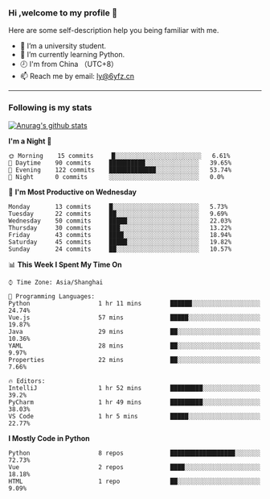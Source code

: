 ### Hi ,welcome to my profile 👋
Here are some self-description help you being familiar with me.
<!--
**liuyunfz/liuyunfz** is a ✨ _special_ ✨ repository because its `README.md` (this file) appears on your GitHub profile.
- 👯 I’m looking to collaborate on ...
- 🤔 I’m looking for help with ...
Here are some ideas to get you started:
-->
- 🏫 I’m a university student.
- 💪 I’m currently learning Python.
- 🕗 I'm from China （UTC+8）
- 📫 Reach me by email: [ly@6yfz.cn](mailto:ly@6yfz.cn)
  
---
### Following is my stats
  
[![Anurag's github stats](https://github-readme-stats.vercel.app/api?username=liuyunfz)](https://github.com/anuraghazra/github-readme-stats)
  
<!--START_SECTION:waka-->
**I'm a Night 🦉** 

```text
🌞 Morning    15 commits     █░░░░░░░░░░░░░░░░░░░░░░░░   6.61% 
🌆 Daytime    90 commits     ██████████░░░░░░░░░░░░░░░   39.65% 
🌃 Evening    122 commits    █████████████░░░░░░░░░░░░   53.74% 
🌙 Night      0 commits      ░░░░░░░░░░░░░░░░░░░░░░░░░   0.0%

```
📅 **I'm Most Productive on Wednesday** 

```text
Monday       13 commits     █░░░░░░░░░░░░░░░░░░░░░░░░   5.73% 
Tuesday      22 commits     ██░░░░░░░░░░░░░░░░░░░░░░░   9.69% 
Wednesday    50 commits     █████░░░░░░░░░░░░░░░░░░░░   22.03% 
Thursday     30 commits     ███░░░░░░░░░░░░░░░░░░░░░░   13.22% 
Friday       43 commits     ████░░░░░░░░░░░░░░░░░░░░░   18.94% 
Saturday     45 commits     █████░░░░░░░░░░░░░░░░░░░░   19.82% 
Sunday       24 commits     ██░░░░░░░░░░░░░░░░░░░░░░░   10.57%

```


📊 **This Week I Spent My Time On** 

```text
⌚︎ Time Zone: Asia/Shanghai

💬 Programming Languages: 
Python                   1 hr 11 mins        ██████░░░░░░░░░░░░░░░░░░░   24.74% 
Vue.js                   57 mins             █████░░░░░░░░░░░░░░░░░░░░   19.87% 
Java                     29 mins             ██░░░░░░░░░░░░░░░░░░░░░░░   10.36% 
YAML                     28 mins             ██░░░░░░░░░░░░░░░░░░░░░░░   9.97% 
Properties               22 mins             ██░░░░░░░░░░░░░░░░░░░░░░░   7.66%

🔥 Editors: 
IntelliJ                 1 hr 52 mins        █████████░░░░░░░░░░░░░░░░   39.2% 
PyCharm                  1 hr 49 mins        █████████░░░░░░░░░░░░░░░░   38.03% 
VS Code                  1 hr 5 mins         █████░░░░░░░░░░░░░░░░░░░░   22.77%

```

**I Mostly Code in Python** 

```text
Python                   8 repos             ██████████████████░░░░░░░   72.73% 
Vue                      2 repos             ████░░░░░░░░░░░░░░░░░░░░░   18.18% 
HTML                     1 repo              ██░░░░░░░░░░░░░░░░░░░░░░░   9.09%

```



<!--END_SECTION:waka-->
